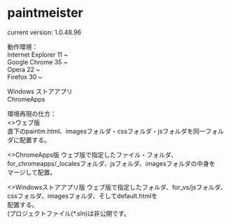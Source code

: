 paintmeister
============

current version: 
1.0.48.96

動作環境：  
Internet Explorer 11 ~  
Google Chrome 35 ~  
Opera 22 ~  
Firefox 30 ~  
  
Windows ストアアプリ  
ChromeApps  
  
環境再現の仕方：  
<>ウェブ版  
直下のpaintm.html、imagesフォルダ・cssフォルダ・jsフォルダを同一フォルダに配置する。

<>ChromeApps版
ウェブ版で指定したファイル・フォルダ、for_chromeapps/_localesフォルダ、jsフォルダ、imagesフォルダの中身を  
マージして配置。  

<>Windowsストアアプリ版
ウェブ版で指定したフォルダ、for_vs/jsフォルダ、cssフォルダ、imagesフォルダ、そしてdefault.htmlを  
配置する。  
(プロジェクトファイル(*.sln)は非公開です。  

